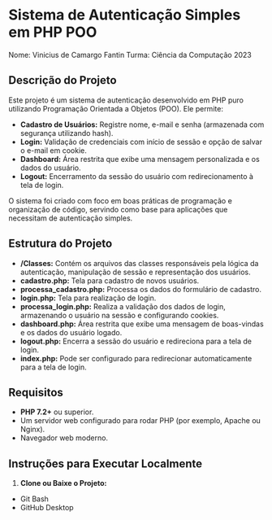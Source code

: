 # Sistema de Autenticação Simples em PHP POO

Nome: Vinicius de Camargo Fantin
Turma: Ciência da Computação 2023

## Descrição do Projeto

Este projeto é um sistema de autenticação desenvolvido em PHP puro utilizando Programação Orientada a Objetos (POO). Ele permite:

- **Cadastro de Usuários:** Registre nome, e-mail e senha (armazenada com segurança utilizando hash).
- **Login:** Validação de credenciais com início de sessão e opção de salvar o e-mail em cookie.
- **Dashboard:** Área restrita que exibe uma mensagem personalizada e os dados do usuário.
- **Logout:** Encerramento da sessão do usuário com redirecionamento à tela de login.

O sistema foi criado com foco em boas práticas de programação e organização de código, servindo como base para aplicações que necessitam de autenticação simples.

## Estrutura do Projeto
- **/Classes:** Contém os arquivos das classes responsáveis pela lógica da autenticação, manipulação de sessão e representação dos usuários.
- **cadastro.php:** Tela para cadastro de novos usuários.
- **processa_cadastro.php:** Processa os dados do formulário de cadastro.
- **login.php:** Tela para realização de login.
- **processa_login.php:** Realiza a validação dos dados de login, armazenando o usuário na sessão e configurando cookies.
- **dashboard.php:** Área restrita que exibe uma mensagem de boas-vindas e os dados do usuário logado.
- **logout.php:** Encerra a sessão do usuário e redireciona para a tela de login.
- **index.php:** Pode ser configurado para redirecionar automaticamente para a tela de login.

## Requisitos

- **PHP 7.2+** ou superior.
- Um servidor web configurado para rodar PHP (por exemplo, Apache ou Nginx).
- Navegador web moderno.

## Instruções para Executar Localmente

1. **Clone ou Baixe o Projeto:**
- Git Bash
- GitHub Desktop
